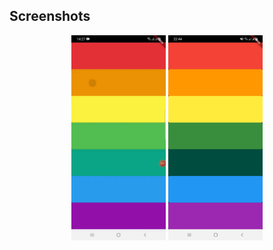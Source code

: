 ## Screenshots
<p align="center">
<img src="screenshots/mainrec.gif" width="30%">
<img src="screenshots/screenshot2.jpg" width="30%">
</p>
